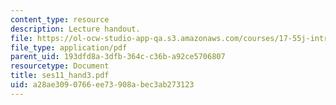 ```yaml
---
content_type: resource
description: Lecture handout.
file: https://ol-ocw-studio-app-qa.s3.amazonaws.com/courses/17-55j-introduction-to-latin-american-studies-fall-2006/a28ae3090766ee73908abec3ab273123_ses11_hand3.pdf
file_type: application/pdf
parent_uid: 193dfd8a-3dfb-364c-c36b-a92ce5706807
resourcetype: Document
title: ses11_hand3.pdf
uid: a28ae309-0766-ee73-908a-bec3ab273123
---
```


